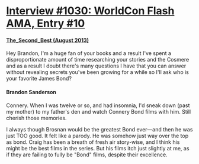 # [Interview #1030: WorldCon Flash AMA, Entry #10](https://www.theoryland.com/intvmain.php?i=1030#10)

#### [The\_Second\_Best (August 2013)](http://www.reddit.com/r/Fantasy/comments/1lhf1e/worldcon_flash_ama_brandon_sanderson/cbzasz2)

Hey Brandon, I'm a huge fan of your books and a result I've spent a disproportionate amount of time researching your stories and the Cosmere and as a result I doubt there's many questions I have that you can answer without revealing secrets you've been growing for a while so I'll ask who is your favorite James Bond?

#### Brandon Sanderson

Connery. When I was twelve or so, and had insomnia, I'd sneak down (past my mother) to my father's den and watch Connery Bond films with him. Still cherish those memories.

I always though Brosnan would be the greatest Bond ever—and then he was just TOO good. It felt like a parody. He was somehow just way over the top as bond. Craig has been a breath of fresh air story-wise, and I think his might be the best films in the series. But his films itch just slightly at me, as if they are failing to fully be "Bond" films, despite their excellence.

